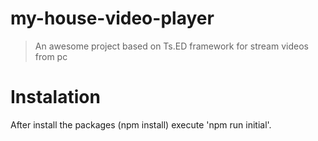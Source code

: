 # my-house-video-player

> An awesome project based on Ts.ED framework for stream videos from pc

# Instalation

After install the packages (npm install) execute 'npm run initial'.


